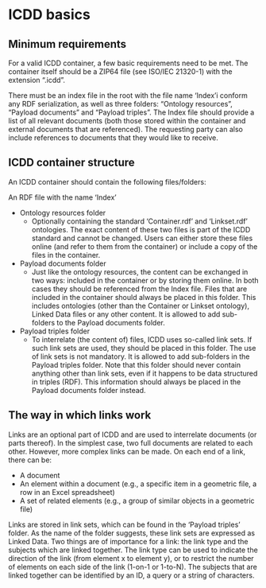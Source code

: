 # ICDD basics 

## Minimum requirements 

For a valid ICDD container, a few basic requirements need to be met. The container itself should be a ZIP64 file (see ISO/IEC 21320-1) with the extension “.icdd”. 

There must be an index file in the root with the file name ‘Index’i conform any RDF serialization, as well as three folders: “Ontology resources”, “Payload documents” and “Payload triples”. The Index file should provide a list of all relevant documents (both those stored within the container and external documents that are referenced). The requesting party can also include references to documents that they would like to receive.  

## ICDD container structure 

An ICDD container should contain the following files/folders: 

An RDF file with the name ‘Index’ 

- Ontology resources folder 
    - Optionally containing the standard ‘Container.rdf’ and ‘Linkset.rdf’ ontologies. The exact content of these two files is part of the ICDD standard and cannot be changed. Users can either store these files online (and refer to them from the container) or include a copy of the files in the container. 
- Payload documents folder 
    - Just like the ontology resources, the content can be exchanged in two ways: included in the container or by storing them online. In both cases they should be referenced from the Index file. Files that are included in the container should always be placed in this folder. This includes ontologies (other than the Container or Linkset ontology), Linked Data files or any other content. It is allowed to add sub-folders to the Payload documents folder. 
- Payload triples folder 
    - To interrelate (the content of) files, ICDD uses so-called link sets. If such link sets are used, they should be placed in this folder. The use of link sets is not mandatory. It is allowed to add sub-folders in the Payload triples folder. Note that this folder should never contain anything other than link sets, even if it happens to be data structured in triples (RDF). This information should always be placed in the Payload documents folder instead. 

## The way in which links work 

Links are an optional part of ICDD and are used to interrelate documents (or parts thereof). In the simplest case, two full documents are related to each other. However, more complex links can be made. On each end of a link, there can be: 

- A document 
- An element within a document (e.g., a specific item in a geometric file, a row in an Excel spreadsheet) 
- A set of related elements (e.g., a group of similar objects in a geometric file) 

Links are stored in link sets, which can be found in the ‘Payload triples’ folder. As the name of the folder suggests, these link sets are expressed as Linked Data. Two things are of importance for a link: the link type and the subjects which are linked together. The link type can be used to indicate the direction of the link (from element x to element y), or to restrict the number of elements on each side of the link (1-on-1 or 1-to-N). The subjects that are linked together can be identified by an ID, a query or a string of characters.